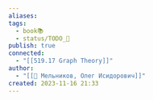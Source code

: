 ```yaml
---
aliases: 
tags:
  - book📚
  - status/TODO_🌱
publish: true
connected:
  - "[[519.17 Graph Theory]]"
author:
  - "[[👤 Мельников, Олег Исидорович]]"
created: 2023-11-16 21:33
---
```




